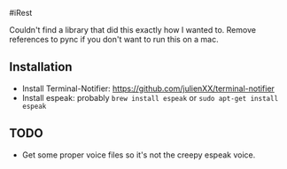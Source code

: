 #iRest

Couldn't find a library that did this exactly how I wanted to.
Remove references to pync if you don't want to run this on a mac.

## Installation
- Install Terminal-Notifier: https://github.com/julienXX/terminal-notifier
- Install espeak: probably `brew install espeak` or `sudo apt-get install espeak`

## TODO
- Get some proper voice files so it's not the creepy espeak voice.
